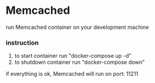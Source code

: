 # Memcached

run Memcached container on your development machine

### instruction

1. to start container run "docker-compose up -d"
2. to shutdown container run "docker-compose down"

if everything is ok, Memcached will run on port: 11211
